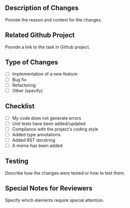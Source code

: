 ## Description of Changes
Provide the reason and context for the changes.

## Related Github Project
Provide a link to the task in Github project.

## Type of Changes
- [ ] Implementation of a new feature
- [ ] Bug fix
- [ ] Refactoring
- [ ] Other (specify)

## Checklist
- [ ] My code does not generate errors
- [ ] Unit tests have been added/updated
- [ ] Compliance with the project's coding style
- [ ] Added type annotations
- [ ] Added RST docstring
- [ ] A meme has been added

## Testing
Describe how the changes were tested or how to test them.

## Special Notes for Reviewers
Specify which elements require special attention.
